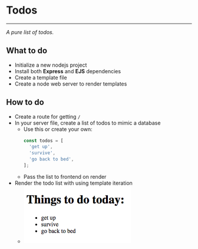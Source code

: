 # Todos
---
*A pure list of todos.*
## What to do
* Initialize a new nodejs project
* Install both __Express__ and __EJS__ dependencies
* Create a template file
* Create a node web server to render templates

## How to do
* Create a route for getting `/`
* In your server file, create a list of todos to mimic a database
  * Use this or create your own:
    ```javascript
    const todos = [
      'get up',
      'survive',
      'go back to bed',
    ];
    ```
  * Pass the list to frontend on render
* Render the todo list with using template iteration
  * ![media](../assets/todos.png)
